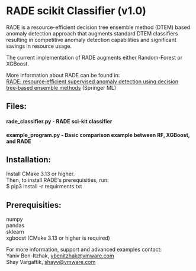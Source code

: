 # RADE scikit Classifier (v1.0)

RADE is a resource-efficient decision tree ensemble method (DTEM) based anomaly 
detection approach that augments standard DTEM classifiers resulting in 
competitive anomaly detection capabilities and significant savings in resource 
usage.

The current implementation of RADE augments either Random-Forest or XGBoost.

More information about RADE can be found in:<br/>
<a href="https://rdcu.be/cw4AL">RADE: resource‑efficient supervised anomaly detection using decision tree‑based ensemble methods</a><be> (Springer ML)

## Files:

#### rade_classifier.py - RADE sci-kit classifier

#### example_program.py - Basic comparison example between RF, XGBoost, and RADE

## Installation:
Install CMake 3.13 or higher.<br/>
Then, to install RADE's prerequisities, run:<br/>
$ pip3 install -r requirments.txt

## Prerequisities:
numpy<br/>
pandas<br/>
sklearn<br/>
xgboost (CMake 3.13 or higher is required)<br/>


For more information, support and advanced examples contact:<br/>
Yaniv Ben-Itzhak, [ybenitzhak@vmware.com](mailto:ybenitzhak@vmware.com)<br/>
Shay Vargaftik, [shayv@vmware.com](mailto:shayv@vmware.com)<br/>
